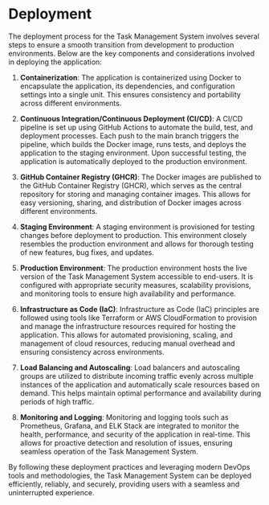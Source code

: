 # Deployment

The deployment process for the Task Management System involves several steps to ensure a smooth transition from development to production environments. Below are the key components and considerations involved in deploying the application:

1. **Containerization**: The application is containerized using Docker to encapsulate the application, its dependencies, and configuration settings into a single unit. This ensures consistency and portability across different environments.

2. **Continuous Integration/Continuous Deployment (CI/CD)**: A CI/CD pipeline is set up using GitHub Actions to automate the build, test, and deployment processes. Each push to the main branch triggers the pipeline, which builds the Docker image, runs tests, and deploys the application to the staging environment. Upon successful testing, the application is automatically deployed to the production environment.

3. **GitHub Container Registry (GHCR)**: The Docker images are published to the GitHub Container Registry (GHCR), which serves as the central repository for storing and managing container images. This allows for easy versioning, sharing, and distribution of Docker images across different environments.

4. **Staging Environment**: A staging environment is provisioned for testing changes before deployment to production. This environment closely resembles the production environment and allows for thorough testing of new features, bug fixes, and updates.

5. **Production Environment**: The production environment hosts the live version of the Task Management System accessible to end-users. It is configured with appropriate security measures, scalability provisions, and monitoring tools to ensure high availability and performance.

6. **Infrastructure as Code (IaC)**: Infrastructure as Code (IaC) principles are followed using tools like Terraform or AWS CloudFormation to provision and manage the infrastructure resources required for hosting the application. This allows for automated provisioning, scaling, and management of cloud resources, reducing manual overhead and ensuring consistency across environments.

7. **Load Balancing and Autoscaling**: Load balancers and autoscaling groups are utilized to distribute incoming traffic evenly across multiple instances of the application and automatically scale resources based on demand. This helps maintain optimal performance and availability during periods of high traffic.

8. **Monitoring and Logging**: Monitoring and logging tools such as Prometheus, Grafana, and ELK Stack are integrated to monitor the health, performance, and security of the application in real-time. This allows for proactive detection and resolution of issues, ensuring seamless operation of the Task Management System.

By following these deployment practices and leveraging modern DevOps tools and methodologies, the Task Management System can be deployed efficiently, reliably, and securely, providing users with a seamless and uninterrupted experience.
